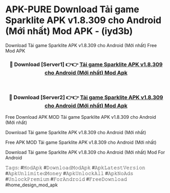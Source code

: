 # APK-PURE Download Tải game Sparklite APK v1.8.309 cho Android (Mới nhất) Mod APK - (iyd3b)
Download Tải game Sparklite APK v1.8.309 cho Android (Mới nhất) Free Mod APK

<div align="center">
<h3>🔴 Download [Server1] 👉👉 <a href="https://apk-comot.site?title=Tải_game_Sparklite_APK_v1.8.309_cho_Android_(Mới_nhất)">Tải game Sparklite APK v1.8.309 cho Android (Mới nhất) Mod Apk</a></h3><br>

<h3>🔴 Download [Server2] 👉👉 <a href="https://apk-comot.site?title=Tải_game_Sparklite_APK_v1.8.309_cho_Android_(Mới_nhất)">Tải game Sparklite APK v1.8.309 cho Android (Mới nhất) Mod Apk</a></h3>
</div>


Free Download APK MOD Tải game Sparklite APK v1.8.309 cho Android (Mới nhất)

Download Tải game Sparklite APK v1.8.309 cho Android (Mới nhất) 

Free APK MOD Tải game Sparklite APK v1.8.309 cho Android (Mới nhất) 

Download Tải game Sparklite APK v1.8.309 cho Android (Mới nhất) Mod For Android

𝚃𝚊𝚐𝚜: #𝙼𝚘𝚍𝙰𝚙𝚔 #𝙳𝚘𝚠𝚗𝚕𝚘𝚊𝚍𝙼𝚘𝚍𝙰𝚙𝚔 #𝙰𝚙𝚔𝙻𝚊𝚝𝚎𝚜𝚝𝚅𝚎𝚛𝚜𝚒𝚘𝚗 #𝙰𝚙𝚔𝚄𝚗𝚕𝚒𝚖𝚒𝚝𝚎𝚍𝙼𝚘𝚗𝚎𝚢 #𝙰𝚙𝚔𝚄𝚗𝚕𝚘𝚌𝚔𝙰𝚕𝚕 #𝙰𝚙𝚔𝙽𝚘𝙰𝚍𝚜 #𝚄𝚗𝚕𝚘𝚌𝚔𝙿𝚛𝚎𝚖𝚒𝚞𝚖 #𝙵𝚘𝚛𝙰𝚗𝚍𝚛𝚘𝚒𝚍 #𝙵𝚛𝚎𝚎𝙳𝚘𝚠𝚗𝚕𝚘𝚊𝚍 #home_design_mod_apk